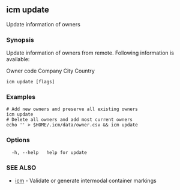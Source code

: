 ## icm update

Update information of owners

### Synopsis

Update information of owners from remote.
Following information is available:

  Owner code
  Company
  City
  Country

```
icm update [flags]
```

### Examples

```
# Add new owners and preserve all existing owners
icm update
# Delete all owners and add most current owners
echo '' > $HOME/.icm/data/owner.csv && icm update
```

### Options

```
  -h, --help   help for update
```

### SEE ALSO

* [icm](icm.md)	 - Validate or generate intermodal container markings

